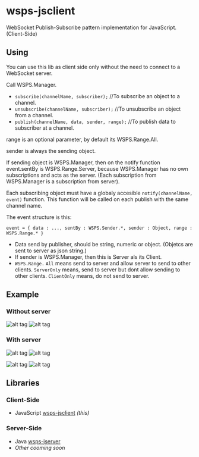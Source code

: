 # wsps-jsclient
WebSocket Publish-Subscribe pattern implementation for JavaScript. (Client-Side)

## Using
You can use this lib as client side only without the need to connect to a WebSocket server.

Call WSPS.Manager.
* `subscribe(channelName, subscriber);` //To subscribe an object to a channel.
* `unsubscribe(channelName, subscriber);` //To unsubscribe an object from a channel.
* `publish(channelName, data, sender, range);` //To publish data to subscriber at a channel.

 range is an optional parameter, by default its WSPS.Range.All.
 
 sender is always the sending object. 
 
 If sending object is WSPS.Manager, then on the notify function event.sentBy is WSPS.Range.Server,
 because WSPS.Manager has no own subscriptions and acts as the server.
 (Each subscription from WSPS.Manager is a subscription from server).
 
 
Each subscribing object must have a globaly accesible `notify(channelName, event)` function.
This function will be called on each publish with the same channel name.

The event structure is this:

`event = {
  data : ...,
  sentBy : WSPS.Sender.*,
  sender : Object,
  range : WSPS.Range.*
}`

* Data send by publisher, should be string, numeric or object. (Objetcs are sent to server as json string.)
* If sender is WSPS.Manager, then this is Server als its Client.
* `WSPS.Range.` `All` means send to server and allow server to send to other clients. `ServerOnly` means, send to server but dont allow sending to other clients. `ClientOnly` means, do not send to server.

## Example
### Without server
![alt tag](https://acevik.de/img/wsps-jsclient-example3.png)
![alt tag](https://acevik.de/img/wsps-jsclient-example2.png)
 
### With server
![alt tag](https://acevik.de/img/wsps-jsclient-example4.png)
![alt tag](https://acevik.de/img/wsps-jsclient-example5.png)

![alt tag](https://acevik.de/img/wsps-jsclient-example6.png)
![alt tag](https://acevik.de/img/wsps-jsclient-example7.png)

## Libraries
### Client-Side
* JavaScript [wsps-jsclient](https://github.com/vimac001/wsps-jsclient) *(this)*

### Server-Side
* Java [wsps-jserver](https://github.com/vimac001/wsps-jserver)
* *Other cooming soon*
